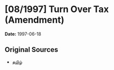 # [08/1997] Turn Over Tax (Amendment)

**Date:** 1997-06-18

## Original Sources

- [தமிழ்](https://documents.gov.lk/view/acts/1997/6/08-1997_T.pdf)
